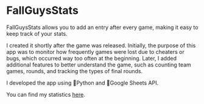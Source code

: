 # FallGuysStats
FallGuysStats allows you to add an entry after every game, making it easy to keep track of your stats. 

I created it shortly after the game was released. Initially, the purpose of this app was to monitor how frequently games were lost due to cheaters or bugs, which occurred way too often at the beginning. Later, I added additional features to better understand the game, such as counting team games, rounds, and tracking the types of final rounds.

I developed the app using 🐍Python and 📝Google Sheets API.

You can find my statistics [here](https://docs.google.com/spreadsheets/d/1yF7suY23E5frvq9dPvGFH9nKqKiH7zjOTgBtFeFLlak/edit#gid=0). 
